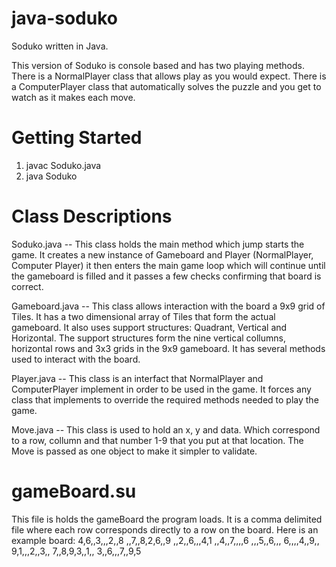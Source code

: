 java-soduko
===========

Soduko written in Java.

This version of Soduko is console based and has two playing methods. There is a NormalPlayer class that allows play as you would expect. There is a ComputerPlayer class that automatically solves the puzzle and you get to watch as it makes each move. 

Getting Started
===============
1. javac Soduko.java
2. java Soduko


Class Descriptions
==================

Soduko.java -- This class holds the main method which jump starts the game. It creates a new instance of Gameboard and Player (NormalPlayer, Computer Player) it then enters the main game loop which will continue until the gameboard is filled and it passes a few checks confirming that board is correct. 

Gameboard.java -- This class allows interaction with the board a 9x9 grid of Tiles. It has a two dimensional array of Tiles that form the actual gameboard. It also uses support structures: Quadrant, Vertical and Horizontal. The support structures form the nine vertical collumns, horizontal rows and 3x3 grids in the 9x9 gameboard. It has several methods used to interact with the board.  

Player.java -- This class is an interfact that NormalPlayer and ComputerPlayer implement in order to be used in the game. It forces any class that implements to override the required methods needed to play the game. 

Move.java -- This class is used to hold an x, y and data. Which correspond to a row, collumn and that number 1-9 that you put at that location. The Move is passed as one object to make it simpler to validate.

gameBoard.su
============
This file is holds the gameBoard the program loads. It is a comma delimited file where each row corresponds directly to a row on the board. Here is an example board:
4,6,,3,,,2,,8
,,7,,8,2,6,,9
,,2,,6,,,4,1
,,4,,7,,,,6
,,,5,,6,,,
6,,,,4,,9,,
9,1,,,2,,3,,
7,,8,9,3,,1,,
3,,6,,,7,,9,5

